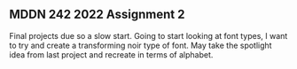 ## MDDN 242 2022 Assignment 2

Final projects due so a slow start. Going to start looking at font types, I want to try and create a transforming noir type of font. May take the spotlight idea from last project and recreate in terms of alphabet.
